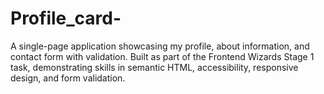 # Profile_card-
A single-page application showcasing my profile, about information, and contact form with validation. Built as part of the Frontend Wizards Stage 1 task, demonstrating skills in semantic HTML, accessibility, responsive design, and form validation.
